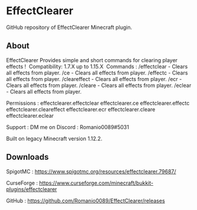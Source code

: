 # EffectClearer
GitHub repository of EffectClearer Minecraft plugin.

## About

EffectClearer
Provides simple and short commands for clearing player effects !
​
Compatibility: 1.7.X up to 1.15.X
​
Commands :
/effectclear - Clears all effects from player.
/ce - Clears all effects from player.
/effectc - Clears all effects from player.
/cleareffect - Clears all effects from player.
/ecr - Clears all effects from player.
/cleare - Clears all effects from player.
/eclear - Clears all effects from player.

Permissions :
effectclearer.effectclear
effectclearer.ce
effectclearer.effectc
effectclearer.cleareffect
effectclearer.ecr
effectclearer.cleare
effectclearer.eclear

Support :
DM me on Discord : Romanio0089#5031

Built on legacy Minecraft version 1.12.2.

## Downloads

SpigotMC : https://www.spigotmc.org/resources/effectclearer.79687/

CurseForge : https://www.curseforge.com/minecraft/bukkit-plugins/effectclearer

GitHub : https://github.com/Romanio0089/EffectClearer/releases
